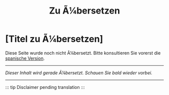 ﻿---
title: [Zu Ã¼bersetzen]
---

<!-- TODO: translation missing - German version -->

# [Titel zu Ã¼bersetzen]

Diese Seite wurde noch nicht Ã¼bersetzt. Bitte konsultieren Sie vorerst die [spanische Version](/es/mitos-internet).

---

*Dieser Inhalt wird gerade Ã¼bersetzt. Schauen Sie bald wieder vorbei.*

---

::: tip
Disclaimer pending translation
:::
